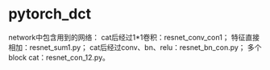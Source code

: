 # pytorch_dct
network中包含用到的网络：
cat后经过1*1卷积：resnet_conv_con1；
特征直接相加：resnet_sum1.py；
cat后经过conv、bn、relu：resnet_bn_con.py；
多个block cat：resnet_con_12.py。
